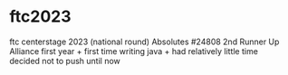# ftc2023
ftc centerstage 2023 (national round)
Absolutes #24808
2nd Runner Up Alliance
first year + first time writing java + had relatively little time  
decided not to push until now
